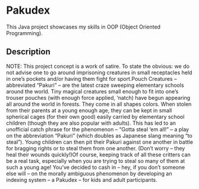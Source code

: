 # Pakudex
This Java project showcases my skills in OOP (Object Oriented Programming).

## Description
NOTE:  This  project  concept  is  a  work  of  satire.  To  state  the  obvious:  we  do  not  advise  one to  go  around  imprisoning creatures in small receptacles held in one’s pockets and/or having them fight for sport.Pouch  Creatures  – abbreviated “Pakuri” –   are  the  latest  craze  sweeping  elementary  schools  around  the  world.  Tiny magical creatures small enough to fit into one’s trouser pouches (with enough force applied, ‘natch) have begun appearing all around the world in forests. They come in all shapes colors. When stolen from their parents at a young enough age, they can be kept in small spherical cages (for their own good) easily carried by elementary school  children  (though  they  are  also  popular  with  adults).  This  has  led  to  an  unofficial  catch  phrase  for  the  phenomenon –   “Gotta  steal  ‘em  all!”  – a  play  on  the  abbreviation  “Pakuri”  (which  doubles  as  Japanese  slang  meaning “to steal”). Young children can then pit their Pakuri against one another in battle for bragging rights or to steal them from one another. (Don’t worry – they heal their wounds quickly!)Of course, keeping track of all these critters can be a real task, especially when you are trying to steal so many of them  at  such  a  young  age!  You’ve  decided  to  cash  in  – hey,  if  you  don’t  someone  else  will  –   on  the  morally  ambiguous phenomenon by developing an indexing system – a Pakudex – for kids and adult participants. 
